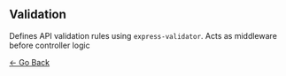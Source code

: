## Validation
Defines API validation rules using `express-validator`. Acts as middleware before controller logic

[&larr; Go Back](../)